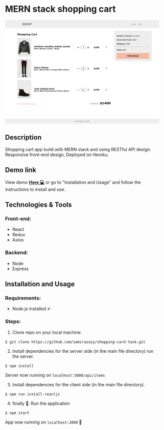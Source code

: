 # MERN stack shopping cart

<img src="githubImg/cart.png"/>

## Description

Shopping cart app build with MERN stack and using RESTful API design. Responsive front-end design, Deployed on Heroku.

## Demo link

View demo <a href="https://york-task.herokuapp.com/"><b>Here 💻</b></a> or go to "Installation and Usage" and follow the instructions to install and use.

## Technologies & Tools

### Front-end:

- React
- Redux
- Axios

### Backend:

- Node
- Express

## Installation and Usage

### Requirements:

- Node.js installed ✔

### Steps:

1. Clone repo on your local machine:

```
$ git clone https://github.com/samirazazy/shopping-card-task.git
```

2. Install dependencies for the server side (in the main file directory) run the server.

```
$ npm install
```

Server now running on `localhost:5000/api/items`

3. Install dependencies for the client side (in the main file directory).

```
$ npm run install-reactjs
```

4. finally 🎉: Run the application

```
$ npm start
```

App now running on `localhost:3000` 💙


